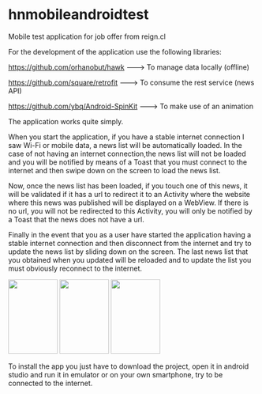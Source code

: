 # hnmobileandroidtest
Mobile test application for job offer from reign.cl

For the development of the application use the following libraries:

https://github.com/orhanobut/hawk  ---> To manage data locally (offline)

https://github.com/square/retrofit ---> To consume the rest service (news API)

https://github.com/ybq/Android-SpinKit ---> To make use of an animation

The application works quite simply.

When you start the application, if you have a stable internet connection 
I saw Wi-Fi or mobile data, a news list will be automatically loaded.
In the case of not having an internet connection,the news list will not be loaded 
and you will be notified by means of a Toast that you must 
connect to the internet and then swipe down on the screen to load the news list.

Now, once the news list has been loaded, if you touch one of this news, 
it will be validated if it has a url to redirect it to an Activity where the website 
where this news was published will be displayed on a WebView.
If there is no url, you will not be redirected to this Activity, 
you will only be notified by a Toast that the news does not have a url.

Finally in the event that you as a user have started the application having a stable internet connection 
and then disconnect from the internet and try to update the news list by sliding down on the screen. 
The last news list that you obtained when you updated will be reloaded and to update the list you must 
obviously reconnect to the internet.

<img src="https://firebasestorage.googleapis.com/v0/b/portafolio-e509e.appspot.com/o/1.gif?alt=media&token=e0fb76a3-8925-4a3a-90fb-d857e6f09c0e" width="100" height="150" />

<img src="https://firebasestorage.googleapis.com/v0/b/portafolio-e509e.appspot.com/o/2.gif?alt=media&token=331e7dbd-2811-4138-bace-cc685688b419" width="100" height="150" />

<img src="https://firebasestorage.googleapis.com/v0/b/portafolio-e509e.appspot.com/o/3.gif?alt=media&token=165d50d8-1c9a-4313-8d69-2b697a0f6770" width="100" height="150" />

To install the app you just have to download the project, open it in android studio and run it in emulator or on your own smartphone, try to be connected to the internet.
